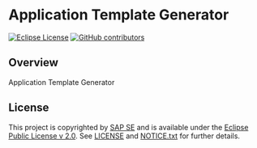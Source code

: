 # Application Template Generator

[![Eclipse License](http://img.shields.io/badge/license-Eclipse-brightgreen.svg)](LICENSE)
[![GitHub contributors](https://img.shields.io/github/contributors/dirigiblelabs/application-template-generator.svg)](https://github.com/dirigiblelabs/application-template-generator/graphs/contributors)

## Overview

Application Template Generator


## License

This project is copyrighted by [SAP SE](http://www.sap.com/) and is available under the [Eclipse Public License v 2.0](https://www.eclipse.org/legal/epl-v20.html). See [LICENSE](LICENSE) and [NOTICE.txt](NOTICE.txt) for further details.
